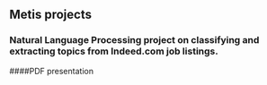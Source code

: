 ## Metis projects

### Natural Language Processing project on classifying and extracting topics from Indeed.com job listings.

####PDF presentation

